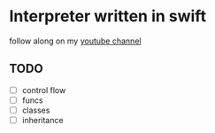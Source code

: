 # Interpreter written in swift

follow along on my [youtube channel](https://www.youtube.com/@4nem_matty) 

## TODO

- [ ] control flow
- [ ] funcs
- [ ] classes
- [ ] inheritance
